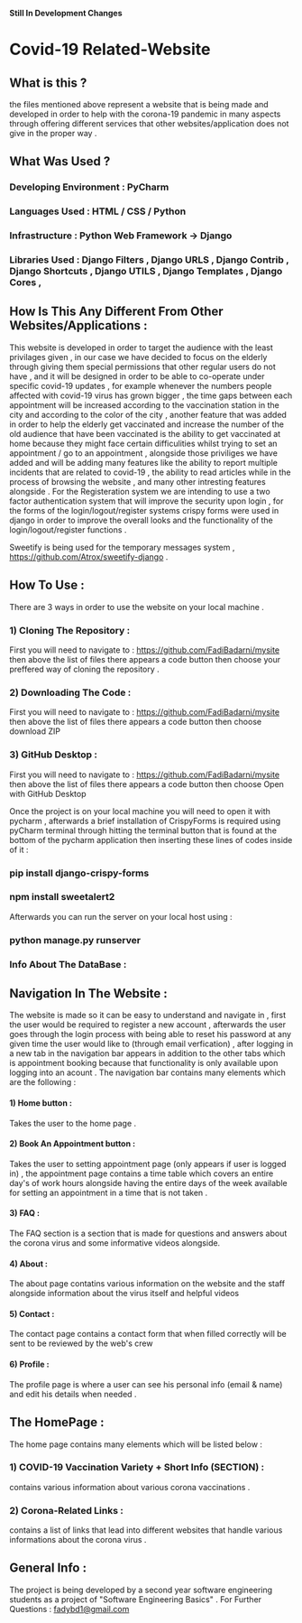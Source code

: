 **Still In Development Changes** 
# Covid-19 Related-Website

## What is this ?
 the files mentioned above represent a website that is being made and developed in order to help with the corona-19 pandemic in many aspects through offering different services
 that other websites/application does not give in the proper way .
 
## What Was Used ?
 ### Developing Environment : PyCharm
 ### Languages Used : HTML / CSS / Python 
 ### Infrastructure : Python Web Framework -> Django 
 ### Libraries Used : Django Filters , Django URLS , Django Contrib , Django Shortcuts , Django UTILS , Django Templates , Django Cores ,

## How Is This Any Different From Other Websites/Applications : 
This website is developed in order to target the audience with the least privilages given , in our case we have decided to focus on the elderly through giving them special
permissions that other regular users do not have , and it will be designed in order to be able to co-operate under specific covid-19 updates , for example whenever the numbers
people affected with covid-19 virus has grown bigger , the time gaps between each appointment will be increased according to the vaccination station in the city and according to
the color of the city , another feature that was added in order to help the elderly get vaccinated and increase the number of the old audience that have been vaccinated is the
ability to get vaccinated at home because they might face certain difficulities whilst trying to set an appointment / go to an appointment , alongside those priviliges we have 
added and will be adding many features like the ability to report multiple incidents that are related to covid-19 ,  the ability to read articles while in the process of browsing
the website , and many other intresting features alongside .
For the Registeration system we are intending to use a two factor authentication system that will improve the security upon login , for the forms of the login/logout/register systems crispy forms were used in django in order to improve the overall looks and the functionality of the login/logout/register functions .

Sweetify is being used for the temporary messages system , https://github.com/Atrox/sweetify-django . 

## How To Use :
There are 3 ways in order to use the website on your local machine .
### 1) Cloning The Repository :
First you will need to navigate to : https://github.com/FadiBadarni/mysite then above the list of files there appears a code button then choose your preffered way of cloning the repository .
### 2) Downloading The Code : 
First you will need to navigate to : https://github.com/FadiBadarni/mysite then above the list of files there appears a code button then choose download ZIP
### 3) GitHub Desktop : 
First you will need to navigate to : https://github.com/FadiBadarni/mysite then above the list of files there appears a code button then choose Open with GitHub Desktop

Once the project is on your local machine you will need to open it with pycharm , afterwards a brief installation of CrispyForms is required using pyCharm terminal through hitting the terminal button that is found at the bottom of the pycharm application then inserting these lines of codes inside of it :
### pip install django-crispy-forms 
### npm install sweetalert2
Afterwards you can run the server on your local host using : 
### python manage.py runserver

### Info About The DataBase : 


## Navigation In The Website :
The website is made so it can be easy to understand and navigate in , first the user would be required to register a new account , afterwards the user goes through the login process with being able to reset his password at any given time the user would like to (through email verfication) , after logging in a new tab in the navigation bar appears in addition to the other tabs which is appointment booking because that functionality is only available upon logging into an acount .
The navigation bar contains many elements which are the following :
#### 1) Home button :
Takes the user to the home page .
#### 2) Book An Appointment button :
Takes the user to setting appointment page (only appears if user is logged in) , the appointment page contains a time table which covers an entire day's of work hours alongside having the entire days of the week available for setting an appointment in a time that is not taken .
#### 3) FAQ :
The FAQ section is a section that is made for questions and answers about the corona virus and some informative videos alongside.
#### 4) About : 
The about page contatins various information on the website and the staff alongside information about the virus itself and helpful videos
#### 5) Contact :
The contact page contains a contact form that when filled correctly will be sent to be reviewed by the web's crew
#### 6) Profile :
The profile page is where a user can see his personal info (email & name) and edit his details when needed .

## The HomePage :
The home page contains many elements which will be listed below :
### 1) COVID-19 Vaccination Variety + Short Info (SECTION) :
contains various information about various corona vaccinations .
### 2) Corona-Related Links : 
contains a list of links that lead into different websites that handle various informations about the corona virus .


## General Info :
The project is being developed by a second year software engineering students as a project of "Software Engineering Basics" .
For Further Questions : fadybd1@gmail.com
